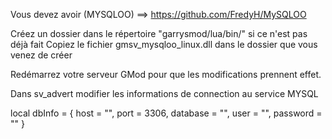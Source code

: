 Vous devez avoir (MYSQLOO) ==> https://github.com/FredyH/MySQLOO

Créez un dossier dans le répertoire "garrysmod/lua/bin/" si ce n'est pas déjà fait
Copiez le fichier gmsv_mysqloo_linux.dll dans le dossier que vous venez de créer

Redémarrez votre serveur GMod pour que les modifications prennent effet.

Dans sv_advert modifier les informations de connection au service MYSQL

local dbInfo = {
    host = "",
    port = 3306,
    database = "",
    user = "",
    password = ""
}
